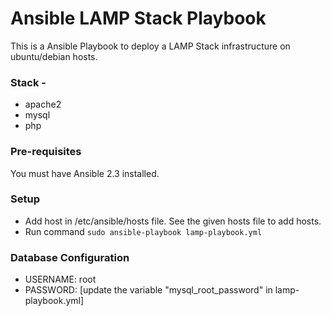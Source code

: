 # Ansible LAMP Stack Playbook
This is a Ansible Playbook to deploy a LAMP Stack infrastructure on ubuntu/debian hosts. 

### Stack -
* apache2
* mysql 
* php

### Pre-requisites
You must have Ansible 2.3 installed.

### Setup
* Add host in /etc/ansible/hosts file. See the given hosts file to add hosts.  
* Run command `sudo ansible-playbook lamp-playbook.yml`


### Database Configuration
* USERNAME: root
* PASSWORD: [update the variable "mysql_root_password" in lamp-playbook.yml]




